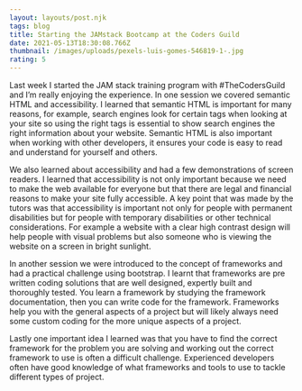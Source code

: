 ```yaml
---
layout: layouts/post.njk
tags: blog
title: Starting the JAMstack Bootcamp at the Coders Guild
date: 2021-05-13T18:30:08.766Z
thumbnail: /images/uploads/pexels-luis-gomes-546819-1-.jpg
rating: 5
---
```

Last week I started the JAM stack training program with #TheCodersGuild and I’m really enjoying the experience. In one session we covered semantic HTML and accessibility. I learned that semantic HTML is important for many reasons, for example, search engines look for certain tags when looking at your site so using the right tags is essential to show search engines the right information about your website. Semantic HTML is also important when working with other developers, it ensures your code is easy to read and understand for yourself and others.

We also learned about accessibility and had a few demonstrations of screen readers. I learned that accessibility is not only important because we need to make the web available for everyone but that there are legal and financial reasons to make your site fully accessible. A key point that was made by the tutors was that accessibility is important not only for people with permanent disabilities but for people with temporary disabilities or other technical considerations. For example a website with a clear high contrast design will help people with visual problems but also someone who is viewing the website on a screen in bright sunlight.

In another session we were introduced to the concept of frameworks and had a practical challenge using bootstrap. I learnt that frameworks are pre written coding solutions that are well designed, expertly built and thoroughly tested. You learn a framework by studying the framework documentation, then you can write code for the framework. Frameworks help you with the general aspects of a project but will likely always need some custom coding for the more unique aspects of a project.

Lastly one important idea I learned was that you have to find the correct framework for the problem you are solving and working out the correct framework to use is often a difficult challenge. Experienced developers often have good knowledge of what frameworks and tools to use to tackle different types of project.